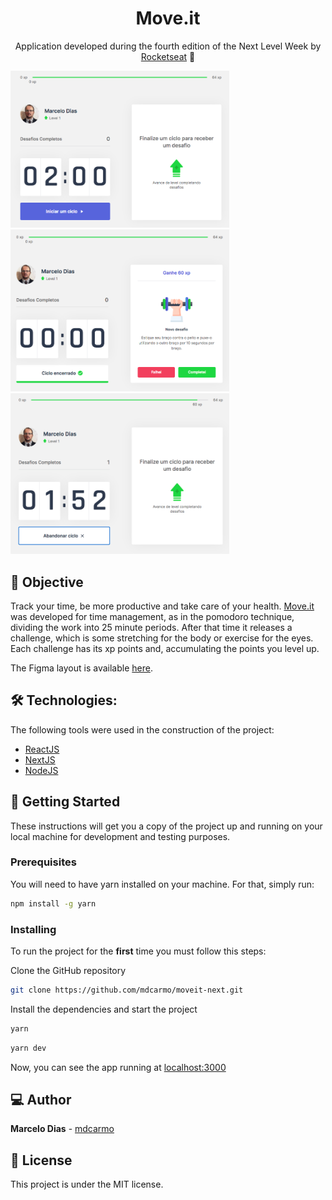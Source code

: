 <h1 align="center">
    Move.it
</h1>
<p align="center"> Application developed during the fourth edition of the Next Level Week by <a href="https://rocketseat.com.br/">Rocketseat</a> 🚀 </p>

<!-- <h1 align="center">
  <img width="600" style="border-radius: 10px" height="auto" alt="level.up" title="Level Up" src="public/imagensApp/imagemApp01.png" />
</h1>

<h1 align="center">
  <img width="600" style="border-radius: 15px" height="auto" alt="level.up" title="Level Up" src="public/imagensApp/imagenApp02.png" />
</h1>

<h1 align="center">
  <img width="600" style="border-radius: 15px" height="auto" alt="level.up" title="Level Up" src="public/imagensApp/imagenApp03.png" />
</h1> -->

<p float="left">
  <img src="public/imagensApp/imagemApp01.png" width="350" tyle="border-radius: 15px" height="auto">
  <img src="public/imagensApp/imagenApp02.png" width="350" tyle="border-radius: 15px" height="auto">
  <img src="public/imagensApp/imagenApp03.png" width="350" tyle="border-radius: 15px" height="auto">
</p>




## 🎯 Objective

Track your time, be more productive and take care of your health. <a href="">Move.it</a> was developed for time management, as in the pomodoro technique, dividing the work into 25 minute periods. After that time it releases a challenge, which is some stretching for the body or exercise for the eyes. Each challenge has its xp points and, accumulating the points you level up.

The Figma layout is available <a href="https://www.figma.com/file/ge20pu3ofMOKoliUyKx1Nl/?viewer=1&node-id=">here</a>.

## 🛠 Technologies:

The following tools were used in the construction of the project:

- [ReactJS](https://reactjs.org)
- [NextJS](https://nextjs.org)
- [NodeJS](https://nodejs.org/en/)

## 👷️ Getting Started

These instructions will get you a copy of the project up and running on your local machine for development and testing purposes.

### Prerequisites

You will need to have yarn installed on your machine. For that, simply run:

```bash
npm install -g yarn
```

### Installing

To run the project for the **first** time you must follow this steps:

Clone the GitHub repository

```bash
git clone https://github.com/mdcarmo/moveit-next.git
```

Install the dependencies and start the project

```bash
yarn
```

```bash
yarn dev
```

Now, you can see the app running at [localhost:3000](http://localhost:3000)

## 💻️ Author
**Marcelo Dias** - [mdcarmo](https://github.com/mdcarmo)

<h2 id="license"> 📝 License </h2>

This project is under the MIT license.
